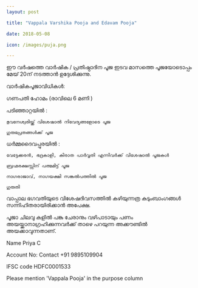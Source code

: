 ```yaml
---
layout: post

title: "Vappala Varshika Pooja and Edavam Pooja"

date: 2018-05-08

icon: /images/puja.png

---
```


ഈ വർഷത്തെ വാർഷിക / പ്രതിഷ്ഠാദിന പൂജ ഇടവ മാസത്തെ പൂജയോടൊപ്പം മേയ് 20ന് നടത്താൻ ഉദ്ദേശിക്കുന്നു.

വാർഷികപൂജാവിധികൾ:

ഗണപതി ഹോമം (രാവിലെ 6 മണി )

പടിഞ്ഞാറ്റയിൽ :

    ഭുവനേശ്വരിയ്ക്ക് വിശേഷാൽ നിവേദ്യങ്ങളോടെ പൂജ

    ഗുരുപ്രേതങ്ങൾക്ക് പൂജ

ധർമ്മദൈവപ്പുരയിൽ :

    വേട്ടേക്കരൻ, ഭദ്രകാളി, കിരാത പാർവ്വതി എന്നിവർക്ക് വിശേഷാൽ പൂജകൾ

    ബ്രഹ്മരക്ഷസ്സിന് പത്മമിട്ട് പൂജ

    നാഗരാജാവ്, നാഗയക്ഷി സങ്കൽപത്തിൽ പൂജ

    ഗുരുതി

വാപ്പാല ഭഗവതിയുടെ വിശേഷദിവസത്തിൽ കഴിയുന്നത്ര കുടുംബാംഗങ്ങൾ സന്നിഹിതരായിരിക്കാൻ അപേക്ഷ.

പൂജാ ചിലവു കളിൽ പങ്കു ചേരാനും വഴിപാടായും പണം അയയ്ക്കാനാഗ്രഹിക്കുന്നവർക്ക് താഴെ പറയുന്ന അക്കൗണ്ടിൽ അയക്കാവുന്നതാണ്.

Name Priya C

Account No: Contact +91 9895109904 

IFSC code HDFC0001533

Please mention 'Vappala Pooja' in the purpose column
